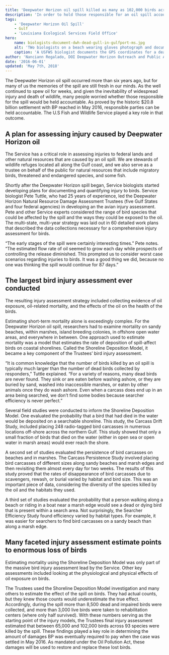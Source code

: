```yaml
---
title: 'Deepwater Horizon oil spill killed as many as 102,000 birds across 93 species'
description: 'In order to hold those responsible for an oil spill accountable for injury and death of wildlife biologists estimate the total number of animals killed, which can be a difficult process.'
tags:
    - 'Deepwater Horizon Oil Spill'
    - Gulf
    - 'Louisiana Ecological Services Field Office'
hero:
    name: biologists-document-dwh-dead-gull-in-gulfport-ms.jpg
    alt: 'TWo biologists on a beach wearing gloves photograph and document a dead sea gull.'
    caption: 'A USFWS biologist documents the GPS coordinates for a dead gull found in Gulfport, Mississippi, during the Deepwater Horizon oil spill. Photo by Bonnie Strawser, USFWS.'
author: 'Nanciann Regalado, DOI Deepwater Horizon Outreach and Public Affairs Coordinator'
date: '2016-06-01'
updated: 'May 7th, 2018'
---
```


The Deepwater Horizon oil spill occurred more than six years ago, but for many of us the memories of the spill are still fresh in our minds. As the well continued to spew oil for weeks, and given the inevitability of widespread injury and death of wildlife, many people worried whether those responsible for the spill would be held accountable. As proved by the historic $20.8 billion settlement with BP reached in May 2016, responsible parties can be held accountable. The U.S Fish and Wildlife Service played a key role in that outcome.

## A plan for assessing injury caused by Deepwater Horizon oil

The Service has a critical role in assessing injuries to federal lands and other natural resources that are caused by an oil spill. We are stewards of wildlife refuges located all along the Gulf coast, and we also serve as a trustee on behalf of the public for natural resources that include migratory birds, threatened and endangered species, and some fish.

Shortly after the Deepwater Horizon spill began, Service biologists started developing plans for documenting and quantifying injury to birds. Service biologist Pete Tuttle, who had 25 years of experience, led the Deepwater Horizon Natural Resource Damage Assessment Trustees (five Gulf States and four federal agencies) in developing an the avian injury assessment. Pete and other Service experts considered the range of bird species that could be affected by the spill and the ways they could be exposed to the oil. The multi-state, multi-year strategy was laid out in 60 detailed work plans that described the data collections necessary for a comprehensive injury assessment for birds.

“The early stages of the spill were certainly interesting times.” Pete notes. “The estimated flow rate of oil seemed to grow each day while prospects of controlling the release diminished. This prompted us to consider worst case scenarios regarding injuries to birds. It was a good thing we did, because no one was thinking the spill would continue for 87 days.”

## The largest bird injury assessment ever conducted

The resulting injury assessment strategy included collecting evidence of oil exposure, oil-related mortality, and the effects of the oil on the health of the birds.

Estimating short-term mortality alone is exceedingly complex. For the Deepwater Horizon oil spill, researchers had to examine mortality on sandy beaches, within marshes, island breeding colonies, in offshore open water areas, and everywhere in between. One approach used to estimate mortality was a model that estimates the rate of deposition of spill-affect birds on coastal shorelines. Called the Shoreline Deposition Model, it became a key component of the Trustees’ bird injury assessment.

“It is common knowledge that the number of birds killed by an oil spill is typically much larger than the number of dead birds collected by responders,” Tuttle explained. “For a variety of reasons, many dead birds are never found. They sink or are eaten before washing ashore, or they are buried by sand, washed into inaccessible marshes, or eaten by other animals once they do wash ashore. Even when a carcass does end up in an area being searched, we don’t find some bodies because searcher efficiency is never perfect.”

Several field studies were conducted to inform the Shoreline Deposition Model. One evaluated the probability that a bird that had died in the water would be deposited on a searchable shoreline. This study, the Carcass Drift Study, included placing 248 radio-tagged bird carcasses in numerous locations off-shore across the northern Gulf. This study showed that only a small fraction of birds that died on the water (either in open sea or open water in marsh areas) would ever reach the shore.

A second set of studies evaluated the persistence of bird carcasses on beaches and in marshes. The Carcass Persistence Study involved placing bird carcasses of different sizes along sandy beaches and marsh edges and then revisiting them almost every day for two weeks. The results of this study proved that the rates of disappearance of bird carcasses due to scavengers, rewash, or burial varied by habitat and bird size. This was an important piece of data, considering the diversity of the species killed by the oil and the habitats they used.

A third set of studies evaluated the probability that a person walking along a beach or riding in a boat near a marsh edge would see a dead or dying bird that is present within a search area. Not surprisingly, the Searcher Efficiency Study found efficiency varied by habitat types. For example, it was easier for searchers to find bird carcasses on a sandy beach than along a marsh edge.

## Many faceted injury assessment estimate points to enormous loss of birds

Estimating mortality using the Shoreline Deposition Model was only part of the massive bird injury assessment lead by the Service. Other key assessments included looking at the physiological and physical effects of oil exposure on birds.

The Trustees used the Shoreline Deposition Model investigation and many others to estimate the effect of the spill on birds. They had actual counts, but they knew those counts would underestimate the true effect. Accordingly, during the spill more than 8,500 dead and impaired birds were collected, and more than 3,000 live birds were taken to rehabilitation centers (where only half survived). With these numbers serving as the starting point of the injury models, the Trustees final injury assessment estimated that between 65,000 and 102,000 birds across 93 species were killed by the spill. These findings played a key role in determining the amount of damages BP was eventually required to pay when the case was settled in May 2016. As mandated under the Oil Pollution Act, these damages will be used to restore and replace these lost birds.
